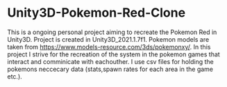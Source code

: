 # Unity3D-Pokemon-Red-Clone
This is a ongoing personal project aiming to recreate the Pokemon Red in Unity3D.
Project is created in Unity3D_2021.1.7f1.
Pokemon models are taken from https://www.models-resource.com/3ds/pokemonxy/.
In this project I strive for the recreation of the system in the pokemon games that interact and comminicate with eachouther.
I use csv files for holding the pokemons neccecary data (stats,spawn rates for each area in the game etc.).
